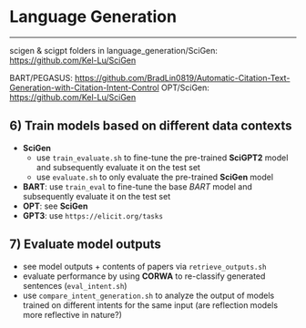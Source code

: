 # Language Generation



______

scigen & scigpt folders in language_generation/SciGen: https://github.com/Kel-Lu/SciGen

BART/PEGASUS: https://github.com/BradLin0819/Automatic-Citation-Text-Generation-with-Citation-Intent-Control
OPT/SciGen: https://github.com/Kel-Lu/SciGen



## 6) Train models based on different data contexts
- **SciGen** 
    - use `train_evaluate.sh` to fine-tune the pre-trained **SciGPT2** model and subsequently evaluate it on the test set
    - use `evaluate.sh` to only evaluate the pre-trained **SciGen** model
- **BART**: use `train_eval` to fine-tune the base *BART* model and subsequently evaluate it on the test set
- **OPT**: see **SciGen**
- **GPT3**: use `https://elicit.org/tasks`

## 7) Evaluate model outputs
- see model outputs + contents of papers via `retrieve_outputs.sh`
- evaluate performance by using **CORWA** to re-classify generated sentences (`eval_intent.sh`)
- use `compare_intent_generation.sh` to analyze the output of models trained on different intents for the same input (are reflection models more reflective in nature?)